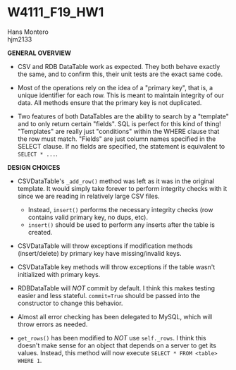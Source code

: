 # W4111_F19_HW1
Hans Montero  
hjm2133


**GENERAL OVERVIEW**
- CSV and RDB DataTable work as expected. They both behave exactly the same,
and to confirm this, their unit tests are the exact same code.

- Most of the operations rely on the idea of a "primary key", that is, a unique identifier for each row. This is meant to maintain integrity of our data. All methods ensure that the primary key is not duplicated.
- Two features of both DataTables are the ability to search by a "template" and to only return certain "fields". SQL is perfect for this kind of thing! "Templates" are really just "conditions" within the WHERE
clause that the row must match. "Fields" are just column names specified in the SELECT clause.
If no fields are specified, the statement is equivalent to `SELECT * ...`.

**DESIGN CHOICES**
- CSVDataTable's `_add_row()` method was left as it was in the original template.
It would simply take forever to perform integrity checks with it since we are reading in relatively large CSV files.
    - Instead, `insert()` performs the necessary integrity checks (row contains valid primary key, no dups, etc).
    - `insert()` should be used to perform any inserts after the table is created.
- CSVDataTable will throw exceptions if modification methods (insert/delete) by primary key
have missing/invalid keys.
- CSVDataTable key methods will throw exceptions if the table wasn't initialized with primary keys.


- RDBDataTable will *NOT* commit by default. I think this makes testing easier and less stateful.
`commit=True` should be passed into the constructor to change this behavior.
- Almost all error checking has been delegated to MySQL, which will throw errors as needed.
- `get_rows()` has been modified to *NOT* use `self._rows`. I think this doesn't make sense
for an object that depends on a server to get its values. Instead, this method will now execute `SELECT * FROM <table> WHERE 1`.

